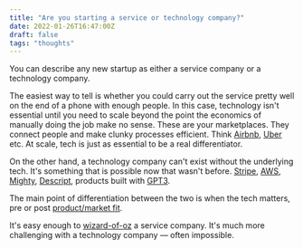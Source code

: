 ```yaml
---
title: "Are you starting a service or technology company?"
date: 2022-01-26T16:47:00Z
draft: false
tags: "thoughts"
---
```


You can describe any new startup as either a service company or a technology company. 

The easiest way to tell is whether you could carry out the service pretty well on the end of a phone with enough people. 
In this case, technology isn't essential until you need to scale beyond the point the economics of manually doing the job make no sense. 
These are your marketplaces. They connect people and make clunky processes efficient. Think [Airbnb](https://www.airbnb.co.uk/), [Uber](https://www.uber.com/) etc. At scale, tech is just as essential to be a real differentiator. 

On the other hand, a technology company can't exist without the underlying tech. It's something that is possible now that wasn't before. [Stripe](https://stripe.com/), [AWS](https://aws.amazon.com/), [Mighty](https://www.mightyapp.com/), [Descript](https://www.descript.com/), products built with [GPT3](https://openai.com/blog/gpt-3-apps/). 

The main point of differentiation between the two is when the tech matters, pre or post [product/market fit](https://www.productplan.com/glossary/product-market-fit/).

It's easy enough to [wizard-of-oz](https://www.simpleusability.com/inspiration/2018/08/wizard-of-oz-testing-a-method-of-testing-a-system-that-does-not-yet-exist) a service company. It's much more challenging with a technology company — often impossible.
